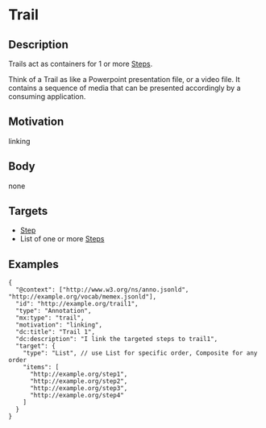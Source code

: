 
# Trail

## Description
Trails act as containers for 1 or more [Steps](Step.md).

Think of a Trail as like a Powerpoint presentation file, or a video file. It contains a sequence of media that can be presented accordingly by a consuming application.

## Motivation 
linking

## Body
none

## Targets
- [Step](Step.md)
- List of one or more [Steps](Step.md)

## Examples

```
{
  "@context": ["http://www.w3.org/ns/anno.jsonld", "http://example.org/vocab/memex.jsonld"],
  "id": "http://example.org/trail1",
  "type": "Annotation",
  "mx:type": "trail",
  "motivation": "linking",
  "dc:title": "Trail 1",
  "dc:description": "I link the targeted steps to trail1",
  "target": {
    "type": "List", // use List for specific order, Composite for any order
    "items": [
      "http://example.org/step1",
      "http://example.org/step2",
      "http://example.org/step3",
      "http://example.org/step4"
    ]
  }
}